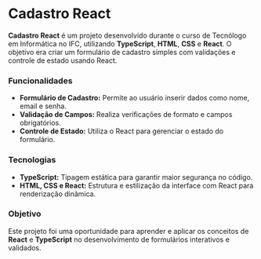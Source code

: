 # Cadastro React

**Cadastro React** é um projeto desenvolvido durante o curso de Tecnólogo em Informática no IFC, utilizando **TypeScript**, **HTML**, **CSS** e **React**. O objetivo era criar um formulário de cadastro simples com validações e controle de estado usando React.

### Funcionalidades
- **Formulário de Cadastro:** Permite ao usuário inserir dados como nome, email e senha.
- **Validação de Campos:** Realiza verificações de formato e campos obrigatórios.
- **Controle de Estado:** Utiliza o React para gerenciar o estado do formulário.

### Tecnologias
- **TypeScript:** Tipagem estática para garantir maior segurança no código.
- **HTML, CSS e React:** Estrutura e estilização da interface com React para renderização dinâmica.

### Objetivo
Este projeto foi uma oportunidade para aprender e aplicar os conceitos de **React** e **TypeScript** no desenvolvimento de formulários interativos e validados.
